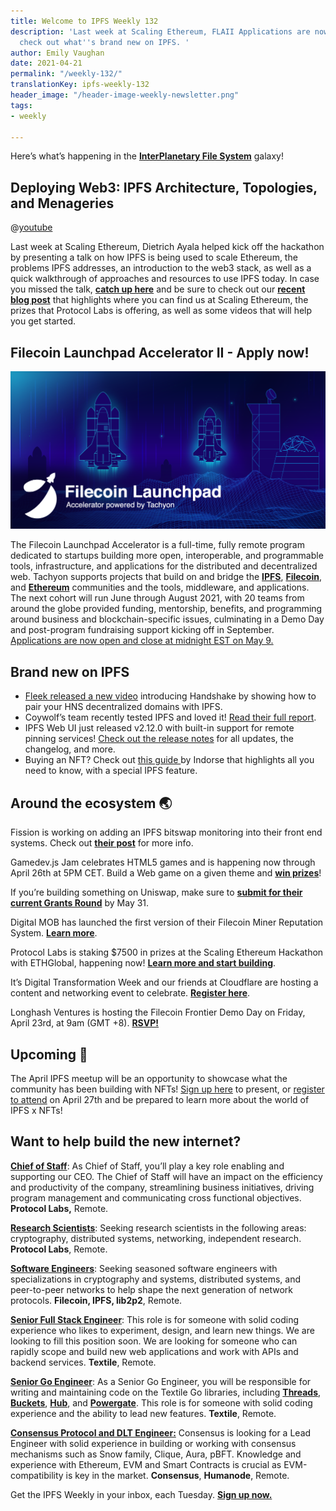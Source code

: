 ```yaml
---
title: Welcome to IPFS Weekly 132
description: 'Last week at Scaling Ethereum, FLAII Applications are now open, plus
  check out what''s brand new on IPFS. '
author: Emily Vaughan
date: 2021-04-21
permalink: "/weekly-132/"
translationKey: ipfs-weekly-132
header_image: "/header-image-weekly-newsletter.png"
tags:
- weekly

---
```

Here’s what’s happening in the [**InterPlanetary File System**](https://ipfs.io/) galaxy!

## Deploying Web3: IPFS Architecture, Topologies, and Menageries

@[youtube](13rHbWCYNWA)

Last week at Scaling Ethereum, Dietrich Ayala helped kick off the hackathon by presenting a talk on how IPFS is being used to scale Ethereum, the problems IPFS addresses, an introduction to the web3 stack, as well as a quick walkthrough of approaches and resources to use IPFS today. In case you missed the talk, [**catch up here**](https://www.youtube.com/watch?v=13rHbWCYNWA) and be sure to check out our [**recent blog post**](https://blog.ipfs.io/2021-04-14-scaling-ethereum/) that highlights where you can find us at Scaling Ethereum, the prizes that Protocol Labs is offering, as well as some videos that will help you get started.

## Filecoin Launchpad Accelerator II - Apply now!

![](../assets/lauchpad_twitter-png.png)

The Filecoin Launchpad Accelerator is a full-time, fully remote program dedicated to startups building more open, interoperable, and programmable tools, infrastructure, and applications for the distributed and decentralized web. Tachyon supports projects that build on and bridge the [**IPFS**](https://ipfs.io/), [**Filecoin**](https://filecoin.io/), and [**Ethereum**](https://ethereum.org/) communities and the tools, middleware, and applications. The next cohort will run June through August 2021, with 20 teams from around the globe provided funding, mentorship, benefits, and programming around business and blockchain-specific issues, culminating in a Demo Day and post-program fundraising support kicking off in September. [Applications are now open and close at midnight EST on May 9.](https://tachyon.submittable.com/submit/192229/filecoin-launchpad-accelerator-ii)

## Brand new on IPFS

* [Fleek released a new video](https://www.youtube.com/watch?v=Kddvfs8u9bQ) introducing Handshake by showing how to pair your HNS decentralized domains with IPFS.
* Coywolf’s team recently tested IPFS and loved it! [Read their full report](https://www.coywolf.news/webmaster/ipfs/).
* IPFS Web UI just released v2.12.0 with built-in support for remote pinning services! [Check out the release notes](https://github.com/ipfs/ipfs-webui/releases/tag/v2.12.0) for all updates, the changelog, and more.
* Buying an NFT? Check out [this guide ](https://blog.indorse.io/buying-an-nft-things-you-need-to-know-e4f73adb8572)by Indorse that highlights all you need to know, with a special IPFS feature.

## Around the ecosystem 🌏

Fission is working on adding an IPFS bitswap monitoring into their front end systems. Check out [**their post**](https://talk.fission.codes/t/ipfs-bitswap-monitoring/1830) for more info.

Gamedev.js Jam celebrates HTML5 games and is happening now through April 26th at 5PM CET. Build a Web game on a given theme and [**win prizes**](https://gamedevjs.com/jam/2021/)!

If you’re building something on Uniswap, make sure to [**submit for their current Grants Round**](https://airtable.com/shrEXXxXB1humz7VS) by May 31. 

Digital MOB has launched the first version of their Filecoin Miner Reputation System. [**Learn more**](https://filecoin.io/blog/posts/filrep.io-a-filecoin-miner-reputation-system-v1-by-digital-mob/).

Protocol Labs is staking $7500 in prizes at the Scaling Ethereum Hackathon with ETHGlobal, happening now! [**Learn more and start building**](https://blog.ipfs.io/2021-04-14-scaling-ethereum/). 

It’s Digital Transformation Week and our friends at Cloudflare are hosting a content and networking event to celebrate. [**Register here**](https://digitaltransformation-week.com/home/digital-transformation-week-registration/).

Longhash Ventures is hosting the Filecoin Frontier Demo Day on Friday, April 23rd, at 9am (GMT +8). [**RSVP!**](https://docs.google.com/forms/d/e/1FAIpQLScn_Ix2MkTiZEkRbxcFrewLWXGCYxV2Xy8-FcnxXVkACFQwPQ/viewform)

## Upcoming 📅

The April IPFS meetup will be an opportunity to showcase what the community has been building with NFTs! [Sign up here](https://protocollabs.typeform.com/to/hLGfKhxn) to present, or [register to attend](https://www.meetup.com/San-Francisco-IPFS/events/276123324/) on April 27th and be prepared to learn more about the world of IPFS x NFTs!

## Want to help build the new internet?

[**Chief of Staff**](https://jobs.lever.co/protocol/dc3ca53d-b456-4f91-806d-4ec6b5821dc5): As Chief of Staff, you’ll play a key role enabling and supporting our CEO. The Chief of Staff will have an impact on the efficiency and productivity of the company, streamlining business initiatives, driving program management and communicating cross functional objectives. **Protocol Labs,** Remote.  
  
[**Research Scientists**](https://jobs.lever.co/protocol): Seeking research scientists in the following areas: cryptography, distributed systems, networking, independent research. **Protocol Labs**, Remote.   
  
[**Software Engineers**](https://jobs.lever.co/protocol): Seeking seasoned software engineers with specializations in cryptography and systems, distributed systems, and peer-to-peer networks to help shape the next generation of network protocols. **Filecoin, IPFS, lib2p2**, Remote.  
  
[**Senior Full Stack Engineer**](https://textile.breezy.hr/p/d59ca1308346-senior-full-stack-engineer): This role is for someone with solid coding experience who likes to experiment, design, and learn new things. We are looking to fill this position soon. We are looking for someone who can rapidly scope and build new web applications and work with APIs and backend services. **Textile**, Remote.  
  
[**Senior Go Engineer**](https://textile.breezy.hr/p/421d4f71a227-senior-go-engineer): As a Senior Go Engineer, you will be responsible for writing and maintaining code on the Textile Go libraries, including [**Threads**](https://github.com/textileio/go-threads), [**Buckets**](https://github.com/textileio/go-buckets), [**Hub**](https://github.com/textileio/textile), and [**Powergate**](https://github.com/textileio/powergate). This role is for someone with solid coding experience and the ability to lead new features. **Textile**, Remote.  
  
[**Consensus Protocol and DLT Engineer:**](https://angel.co/company/humanode-2/jobs/1265884-consensus-protocol-and-dlt-engineer) Consensus is looking for a Lead Engineer with solid experience in building or working with consensus mechanisms such as Snow family, Clique, Aura, pBFT. Knowledge and experience with Ethereum, EVM and Smart Contracts is crucial as EVM-compatibility is key in the market. **Consensus**, **Humanode**, Remote.

Get the IPFS Weekly in your inbox, each Tuesday. [**Sign up now.**](https://ipfs.us4.list-manage.com/subscribe?u=25473244c7d18b897f5a1ff6b&id=cad54b2230)